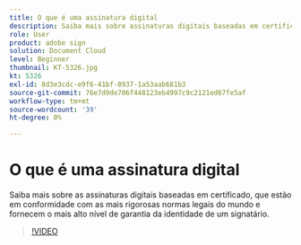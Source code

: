 ```yaml
---
title: O que é uma assinatura digital
description: Saiba mais sobre assinaturas digitais baseadas em certificado
role: User
product: adobe sign
solution: Document Cloud
level: Beginner
thumbnail: KT-5326.jpg
kt: 5326
exl-id: 8d3e3cdc-e9f6-41bf-8937-1a53aab681b3
source-git-commit: 76e7d9de706f448123eb4997c9c2121ed67fe5af
workflow-type: tm+mt
source-wordcount: '39'
ht-degree: 0%

---
```


# O que é uma assinatura digital

Saiba mais sobre as assinaturas digitais baseadas em certificado, que estão em conformidade com as mais rigorosas normas legais do mundo e fornecem o mais alto nível de garantia da identidade de um signatário.

>[!VIDEO](https://video.tv.adobe.com/v/337130?hidetitle=true)
